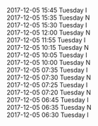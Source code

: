 2017-12-05 15:45 Tuesday  I  
2017-12-05 15:35 Tuesday  N  
2017-12-05 15:30 Tuesday  I  
2017-12-05 12:00 Tuesday  N  
2017-12-05 11:55 Tuesday  I  
2017-12-05 10:15 Tuesday  N  
2017-12-05 10:05 Tuesday  I  
2017-12-05 10:00 Tuesday  N  
2017-12-05 07:35 Tuesday  I  
2017-12-05 07:30 Tuesday  N  
2017-12-05 07:25 Tuesday  I  
2017-12-05 07:20 Tuesday  N  
2017-12-05 06:45 Tuesday  I  
2017-12-05 06:35 Tuesday  N  
2017-12-05 06:30 Tuesday  I  
